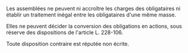   
Les assemblées ne peuvent ni accroître les charges des obligataires ni établir un traitement inégal entre les obligataires d'une même masse.   

  
Elles ne peuvent décider la conversion des obligations en actions, sous réserve des dispositions de l'article L. 228-106.   

  
Toute disposition contraire est réputée non écrite.  

